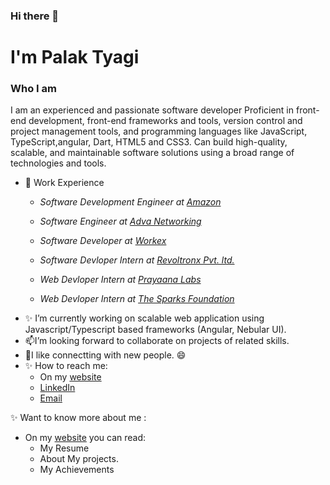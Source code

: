 ### Hi there 👋

<!--
**palaktyagi/palaktyagi** is a ✨ _special_ ✨ repository because its `README.md` (this file) appears on your GitHub profile.-->

# I'm Palak Tyagi
### Who I am
I am an experienced and passionate software developer Proficient in front-end development, front-end frameworks and tools, version control and project
management tools, and programming languages like JavaScript, TypeScript,angular, Dart, HTML5 and CSS3. Can build high-quality, scalable, and maintainable
software solutions using a broad range of technologies and tools.

- 🔭 Work Experience
     - <p><em> Software Development Engineer at <a href="https://www.aboutamazon.com/about-us" target="_blank">Amazon</a></em></p>
     - <p><em> Software Engineer at <a href="https://www.adva.com/en" target="_blank">Adva Networking</a></em></p> 
     - <p><em> Software Developer at <a href="https://workex.jobs/" target="_blank">Workex</a></em></p>
     - <p><em> Software Devloper Intern at <a href="https://www.revoltronx.com/" target="_blank">Revoltronx Pvt. ltd.</a></em></p>
     - <p><em> Web Devloper Intern at <a href="http://prayaana.org/" target="_blank">Prayaana Labs</a></em></p>
     - <p><em> Web Devloper Intern at <a href="https://www.thesparksfoundationsingapore.org/" target="_blank">The Sparks Foundation</a></em></p>
- ✨ I’m currently working on scalable web application using Javascript/Typescript based frameworks (Angular, Nebular UI).
- 📫I’m looking forward to collaborate on projects of related skills.
- 👯I like connectting with new people. 😄
- ✨ How to reach me:
    -  On my [website](https://palaktyagi.github.io/)
    -  [LinkedIn](https://www.linkedin.com/in/palak-tyagi-0722691a1/)
    -  [Email](tyagipalak121@gmail.com)
         
✨ Want to know more about me :
  - On my [website](https://palaktyagi.github.io/) you can read:
     - My Resume
     - About My projects.
     - My Achievements
